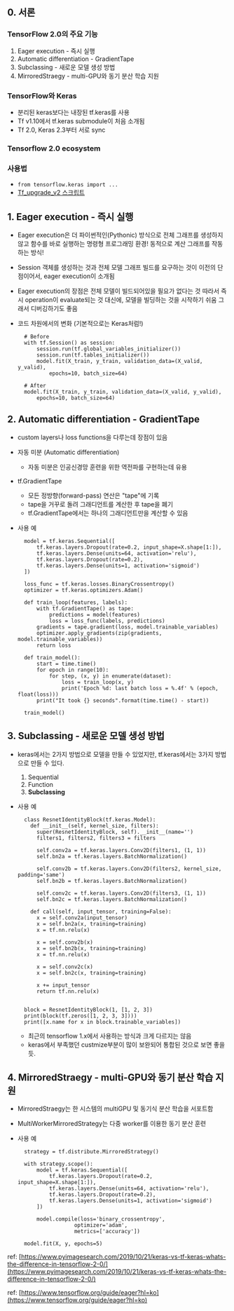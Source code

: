 ## 0. 서론

### TensorFlow 2.0의 주요 기능

1. Eager execution - 즉시 실행
2. Automatic differentiation - GradientTape
3. Subclassing - 새로운 모델 생성 방법
4. MirroredStraegy - multi-GPU와 동기 분산 학습 지원

### TensorFlow와 Keras

- 분리된 keras보다는 내장된 tf.keras를 사용
- Tf v1.10에서 tf.keras submodule이  처음 소개됨
- Tf 2.0, Keras 2.3부터 서로 sync

### Tensorflow 2.0 ecosystem

### 사용법

- `from tensorflow.keras import ...`
- [Tf_upgrade_v2 스크립트](https://www.tensorflow.org/guide/upgrade?hl=ko)

## 1. Eager execution - 즉시 실행

- Eager execution은 더 파이썬적인(Pythonic) 방식으로 전체 그래프를 생성하지 않고 함수를 바로 실행하는 명령형 프로그래밍 환경! 동적으로 계산 그래프를 작동하는 방식!
- Session 객체를 생성하는 것과 전체 모델 그래프 빌드를 요구하는 것이 이전의 단점이어서, eager execution이 소개됨
- Eager execution의 장점은 전체 모델이 빌드되어있을 필요가 없다는 것
따라서 즉시 operation이 evaluate되는 것 대신에, 모델을 빌딩하는 것을 시작하기 쉬움
그래서 디버깅하기도 좋음
- 코드 차원에서의 변화 (기본적으로는 Keras처럼!)

        # Before
        with tf.Session() as session:
        	session.run(tf.global_variables_initializer())
        	session.run(tf.tables_initializer())
        	model.fit(X_train, y_train, validation_data=(X_valid, y_valid),
        		epochs=10, batch_size=64)

        # After
        model.fit(X_train, y_train, validation_data=(X_valid, y_valid),
        	epochs=10, batch_size=64)

## 2. Automatic differentiation - GradientTape

- custom layers나 loss functions을 다루는데 장점이 있음
- 자동 미분 (Automatic differentiation)
    - 자동 미분은 인공신경망 훈련을 위한 역전파를 구현하는데 유용
- tf.GradientTape
    - 모든 정방향(forward-pass) 연산은 "tape"에 기록
    - tape을 거꾸로 돌려 그래디언트를 계산한 후 tape을 폐기
    - tf.GradientTape에서는 하나의 그래디언트만을 계산할 수 있음
- 사용 예

        model = tf.keras.Sequential([
            tf.keras.layers.Dropout(rate=0.2, input_shape=X.shape[1:]),
            tf.keras.layers.Dense(units=64, activation='relu'),
            tf.keras.layers.Dropout(rate=0.2),
            tf.keras.layers.Dense(units=1, activation='sigmoid')
        ])
        
        loss_func = tf.keras.losses.BinaryCrossentropy()
        optimizer = tf.keras.optimizers.Adam()
        
        def train_loop(features, labels):
            with tf.GradientTape() as tape:
                predictions = model(features)
                loss = loss_func(labels, predictions)
            gradients = tape.gradient(loss, model.trainable_variables)
            optimizer.apply_gradients(zip(gradients, model.trainable_variables))
            return loss
        
        def train_model():
            start = time.time()
            for epoch in range(10):
                for step, (x, y) in enumerate(dataset):
                    loss = train_loop(x, y)
                    print('Epoch %d: last batch loss = %.4f' % (epoch, float(loss)))
            print("It took {} seconds".format(time.time() - start))
        
        train_model()

## 3. Subclassing - 새로운 모델 생성 방법

- keras에서는 2가지 방법으로 모델을 만들 수 있었지만, tf.keras에서는 3가지 방법으로 만들 수 있다.
    1. Sequential
    2. Function
    3. **Subclassing**
- 사용 예

        class ResnetIdentityBlock(tf.keras.Model):
          def __init__(self, kernel_size, filters):
            super(ResnetIdentityBlock, self).__init__(name='')
            filters1, filters2, filters3 = filters
        
            self.conv2a = tf.keras.layers.Conv2D(filters1, (1, 1))
            self.bn2a = tf.keras.layers.BatchNormalization()
        
            self.conv2b = tf.keras.layers.Conv2D(filters2, kernel_size, padding='same')
            self.bn2b = tf.keras.layers.BatchNormalization()
        
            self.conv2c = tf.keras.layers.Conv2D(filters3, (1, 1))
            self.bn2c = tf.keras.layers.BatchNormalization()
        
          def call(self, input_tensor, training=False):
            x = self.conv2a(input_tensor)
            x = self.bn2a(x, training=training)
            x = tf.nn.relu(x)
        
            x = self.conv2b(x)
            x = self.bn2b(x, training=training)
            x = tf.nn.relu(x)
        
            x = self.conv2c(x)
            x = self.bn2c(x, training=training)
        
            x += input_tensor
            return tf.nn.relu(x)
        
        
        block = ResnetIdentityBlock(1, [1, 2, 3])
        print(block(tf.zeros([1, 2, 3, 3])))
        print([x.name for x in block.trainable_variables])

    - 최근의 tensorflow 1.x에서 사용하는 방식과 크게 다르지는 않음
    - keras에서 부족했던 custmize부분이 많이 보완되어 통합된 것으로 보면 좋을 듯.

## 4. MirroredStraegy - multi-GPU와 동기 분산 학습 지원

- MirroredStraegy는 한 시스템의  multiGPU 및 동기식 분산 학습을 서포트함
- MultiWorkerMirroredStrategy는 다중 worker를 이용한 동기 분산 훈련
- 사용 예

        strategy = tf.distribute.MirroredStrategy()
        
        with strategy.scope():
            model = tf.keras.Sequential([
                tf.keras.layers.Dropout(rate=0.2, input_shape=X.shape[1:]),
                tf.keras.layers.Dense(units=64, activation='relu'),
                tf.keras.layers.Dropout(rate=0.2),
                tf.keras.layers.Dense(units=1, activation='sigmoid')
            ])
            
            model.compile(loss='binary_crossentropy',
                        optimizer='adam',
                        metrics=['accuracy'])
        
        model.fit(X, y, epochs=5)

ref: [https://www.pyimagesearch.com/2019/10/21/keras-vs-tf-keras-whats-the-difference-in-tensorflow-2-0/](https://www.pyimagesearch.com/2019/10/21/keras-vs-tf-keras-whats-the-difference-in-tensorflow-2-0/)

ref: [https://www.tensorflow.org/guide/eager?hl=ko](https://www.tensorflow.org/guide/eager?hl=ko)
